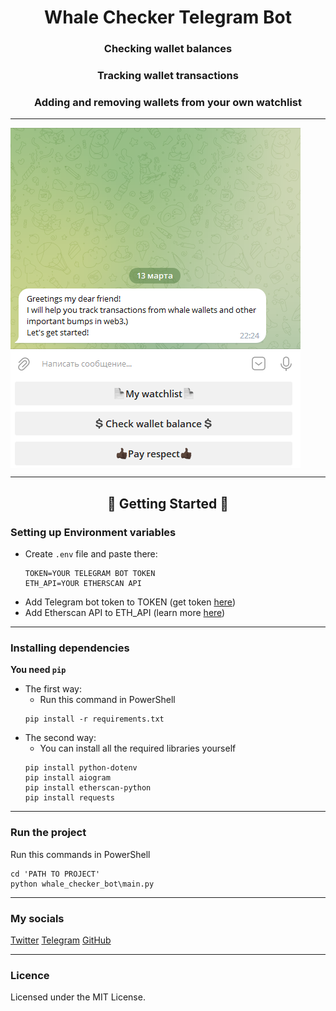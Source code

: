 <h1 align="center">Whale Checker Telegram Bot</h1>

<h3 align="center"><b>Checking wallet balances</b></h3>
<h3 align="center"><b>Tracking wallet transactions</b></h3>
<h3 align="center"><b>Adding and removing wallets from your own watchlist</b></h3>

____
<img align="middle" src="https://github.com/CyrillLermontov/whale-checker-bot/blob/main/image.png"/>

____

<h2 align="center">🚀 Getting Started 🚀</h2>

### **Setting up Environment variables**
- Create `.env` file and paste there:
  ```
  TOKEN=YOUR TELEGRAM BOT TOKEN
  ETH_API=YOUR ETHERSCAN API
  ```
- Add Telegram bot token to TOKEN (get token [here](https://t.me/BotFather))
- Add Etherscan API to ETH_API (learn more [here](https://etherscan.io/))

___
### **Installing dependencies**
**You need `pip`**

- The first way: 
  - Run this command in PowerShell
  ```
  pip install -r requirements.txt
- The second way:
  - You can install all the required libraries yourself
  ```
  pip install python-dotenv
  pip install aiogram
  pip install etherscan-python
  pip install requests
  ```
___
### **Run the project**
Run this commands in PowerShell
```
cd 'PATH TO PROJECT'
python whale_checker_bot\main.py
```
___
### **My socials**
[Twitter](https://twitter.com/itwasreallycool)
[Telegram](https://t.me/itwasreallycalm)
[GitHub](https://github.com/CyrillLermontov) 
___
### **Licence**
Licensed under the MIT License.
